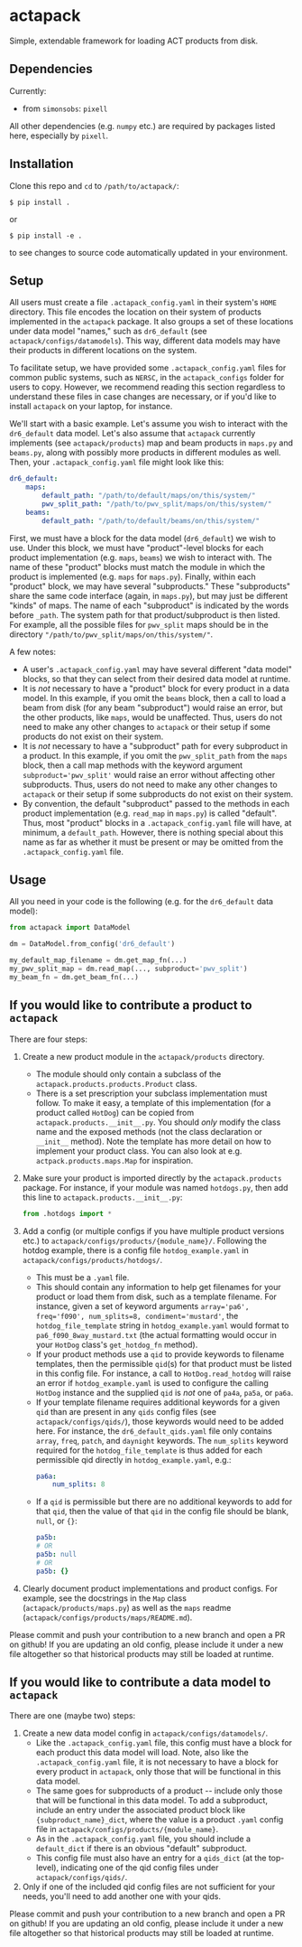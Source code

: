 # actapack
Simple, extendable framework for loading ACT products from disk.

## Dependencies
Currently:
* from `simonsobs`: `pixell`

All other dependencies (e.g. `numpy` etc.) are required by packages listed here, especially by `pixell`.

## Installation
Clone this repo and `cd` to `/path/to/actapack/`:
```shell
$ pip install .
```
or 
```shell
$ pip install -e .
```
to see changes to source code automatically updated in your environment.

## Setup
All users must create a file `.actapack_config.yaml` in their system's `HOME` directory. This file encodes the location on their system of products implemented in the `actapack` package. It also groups a set of these locations under data model "names," such as `dr6_default` (see `actapack/configs/datamodels`). This way, different data models may have their products in different locations on the system. 

To facilitate setup, we have provided some `.actapack_config.yaml` files for common public systems, such as `NERSC`, in the `actapack_configs` folder for users to copy. However, we recommend reading this section regardless to understand these files in case changes are necessary, or if you'd like to install `actapack` on your laptop, for instance.

We'll start with a basic example. Let's assume you wish to interact with the `dr6_default` data model. Let's also assume that `actapack` currently implements (see `actapack/products`) map and beam products in `maps.py` and `beams.py`, along with possibly more products in different modules as well. Then, your `.actapack_config.yaml` file might look like this:
```yaml
dr6_default:
    maps:
        default_path: "/path/to/default/maps/on/this/system/"
        pwv_split_path: "/path/to/pwv_split/maps/on/this/system/"
    beams:
        default_path: "/path/to/default/beams/on/this/system/"
```
First, we must have a block for the data model (`dr6_default`) we wish to use. Under this block, we must have "product"-level blocks for each product implementation (e.g. `maps`, `beams`) we wish to interact with. The name of these "product" blocks must match the module in which the product is implemented (e.g. `maps` for `maps.py`). Finally, within each "product" block, we may have several "subproducts." These "subproducts" share the same code interface (again, in `maps.py`), but may just be different "kinds" of maps. The name of each "subproduct" is indicated by the words before `_path`. The system path for that product/subproduct is then listed. For example, all the possible files for `pwv_split` maps should be in the directory `"/path/to/pwv_split/maps/on/this/system/"`.

A few notes:
* A user's `.actapack_config.yaml` may have several different "data model" blocks, so that they can select from their desired data model at runtime.
* It is *not* necessary to have a "product" block for every product in a data model. In this example, if you omit the `beams` block, then a call to load a beam from disk (for any beam "subproduct") would raise an error, but the other products, like `maps`, would be unaffected. Thus, users do not need to make any other changes to `actapack` or their setup if some products do not exist on their system.  
* It is *not* necessary to have a "subproduct" path for every subproduct in a product. In this example, if you omit the `pwv_split_path` from the `maps` block, then a call map methods with the keyword argument `subproduct='pwv_split'` would raise an error without affecting other subproducts. Thus, users do not need to make any other changes to `actapack` or their setup if some subproducts do not exist on their system.  
* By convention, the default "subproduct" passed to the methods in each product implementation (e.g. `read_map` in `maps.py`) is called "default". Thus, most "product" blocks in a `.actapack_config.yaml` file will have, at minimum, a `default_path`. However, there is nothing special about this name as far as whether it must be present or may be omitted from the `.actapack_config.yaml` file.

## Usage
All you need in your code is the following (e.g. for the `dr6_default` data model):
```python
from actapack import DataModel

dm = DataModel.from_config('dr6_default')

my_default_map_filename = dm.get_map_fn(...)
my_pwv_split_map = dm.read_map(..., subproduct='pwv_split')
my_beam_fn = dm.get_beam_fn(...)
```

## If you would like to contribute a product to `actapack`
There are four steps:
1. Create a new product module in the `actapack/products` directory.
    * The module should only contain a subclass of the `actapack.products.products.Product` class.
    * There is a set prescription your subclass implementation must follow. To make it easy, a template of this implementation (for a product called `HotDog`) can be copied from `actapack.products.__init__.py`. You should *only* modify the class name and the exposed methods (not the class declaration or `__init__` method). Note the template has more detail on how to implement your product class. You can also look at e.g. `actpack.products.maps.Map` for inspiration.
2. Make sure your product is imported directly by the `actapack.products` package. For instance, if your module was named `hotdogs.py`, then add this line to `actapack.products.__init__.py`:

    ```python
    from .hotdogs import *
    ```
3. Add a config (or multiple configs if you have multiple product versions etc.) to `actapack/configs/products/{module_name}/`. Following the hotdog example, there is a config file `hotdog_example.yaml` in `actapack/configs/products/hotdogs/`.
    * This must be a `.yaml` file.
    * This should contain any information to help get filenames for your product or load them from disk, such as a template filename. For instance, given a set of keyword arguments `array='pa6', freq='f090', num_splits=8, condiment='mustard'`, the `hotdog_file_template` string in `hotdog_example.yaml` would format to `pa6_f090_8way_mustard.txt` (the actual formatting would occur in your `HotDog` class's `get_hotdog_fn` method).
    * If your product methods use a `qid` to provide keywords to filename templates, then the permissible `qid`(s) for that product must be listed in this config file. For instance, a call to `HotDog.read_hotdog` will raise an error if `hotdog_example.yaml` is used to configure the calling `HotDog` instance and the supplied `qid` is *not* one of `pa4a`, `pa5a`, or `pa6a`.
    * If your template filename requires additional keywords for a given `qid` than are present in any `qids` config files (see `actapack/configs/qids/`), those keywords would need to be added here. For instance, the `dr6_default_qids.yaml` file only contains `array`, `freq`, `patch`, and `daynight` keywords. The `num_splits` keyword required for the `hotdog_file_template` is thus added for each permissible qid directly in `hotdog_example.yaml`, e.g.:
        ```yaml
        pa6a:
            num_splits: 8
        ```
    * If a `qid` is permissible but there are no additional keywords to add for that `qid`, then the value of that `qid`  in the config file should be blank, `null`, or `{}`:
        ```yaml
        pa5b:
        # OR
        pa5b: null
        # OR
        pa5b: {}
        ```
4. Clearly document product implementations and product configs. For example, see the docstrings in the `Map` class (`actapack/products/maps.py`) as well as the `maps` readme (`actapack/configs/products/maps/README.md`).
    
Please commit and push your contribution to a new branch and open a PR on github! If you are updating an old config, please include it under a new file altogether so that historical products may still be loaded at runtime.
    
## If you would like to contribute a data model to `actapack`
There are one (maybe two) steps:
1. Create a new data model config in `actapack/configs/datamodels/`.
    * Like the `.actapack_config.yaml` file, this config must have a block for each product this data model will load. Note, also like the `.actapack_config.yaml` file, it is not necessary to have a block for every product in `actapack`, only those that will be functional in this data model.
    * The same goes for subproducts of a product -- include only those that will be functional in this data model. To add a subproduct, include an entry under the associated product block like `{subproduct_name}_dict`, where the value is a product `.yaml` config file in `actapack/configs/products/{module_name}`. 
    * As in the `.actapack_config.yaml` file, you should include a `default_dict` if there is an obvious "default" subproduct. 
    * This config file must also have an entry for a `qids_dict` (at the top-level), indicating one of the qid config files under `actapack/configs/qids/`.
2. Only if one of the included qid config files are not sufficient for your needs, you'll need to add another one with your qids.

Please commit and push your contribution to a new branch and open a PR on github! If you are updating an old config, please include it under a new file altogether so that historical products may still be loaded at runtime.
